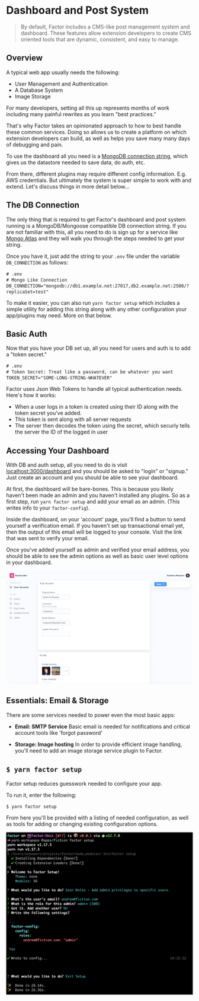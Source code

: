 # Dashboard and Post System

> By default, Factor includes a CMS-like post management system and dashboard. These features allow extension developers to create CMS oriented tools that are dynamic, consistent, and easy to manage.

## Overview

A typical web app usually needs the following:

- User Management and Authentication
- A Database System
- Image Storage

For many developers, setting all this up represents months of work including many painful rewrites as you learn "best practices."

That's why Factor takes an opinionated approach to how to best handle these common services. Doing so allows us to create a platform on which extension developers can build, as well as helps you save many many days of debugging and pain.

To use the dashboard all you need is a [MongoDB connection string](https://docs.mongodb.com/manual/reference/connection-string/), which gives us the datastore needed to save data, do auth, etc.

From there, different plugins may require different config information. E.g. AWS credentials. But ultimately the system is super simple to work with and extend. Let's discuss things in more detail below...

## The DB Connection

The only thing that is required to get Factor's dashboard and post system running is a MongoDB/Mongoose compatible DB connection string. If you are not familiar with this, all you need to do is sign up for a service like [Mongo Atlas](https://www.mongodb.com/cloud/atlas) and they will walk you through the steps needed to get your string.

Once you have it, just add the string to your `.env` file under the variable `DB_CONNECTION` as follows:

```git
# .env
# Mongo Like Connection
DB_CONNECTION="mongodb://db1.example.net:27017,db2.example.net:2500/?replicaSet=test"
```

To make it easier, you can also run `yarn factor setup` which includes a simple utility for adding this string along with any other configuration your app/plugins may need. More on that below.

## Basic Auth

Now that you have your DB set up, all you need for users and auth is to add a "token secret."

```git
# .env
# Token Secret: Treat like a password, can be whatever you want
TOKEN_SECRET="SOME-LONG-STRING-WHATEVER"
```

Factor uses Json Web Tokens to handle all typical authentication needs. Here's how it works:

- When a user logs in a token is created using their ID along with the token secret you've added.
- This token is sent along with all server requests
- The server then decodes the token using the secret, which securly tells the server the ID of the logged in user

## Accessing Your Dashboard

With DB and auth setup, all you need to do is visit [localhost:3000/dashboard](http://localhost:3000/dashboard) and you should be asked to "login" or "signup." Just create an account and you should be able to see your dashboard.

At first, the dashboard will be bare-bones. This is because you likely haven't been made an admin and you haven't installed any plugins. So as a first step, run `yarn factor setup` and add your email as an admin. (This writes info to your `factor-config`).

Inside the dashboard, on your 'account' page, you'll find a button to send yourself a verification email. If you haven't set up transactional email yet, then the output of this email will be logged to your console. Visit the link that was sent to verify your email.

Once you've added yourself as admin and verified your email address, you should be able to see the admin options as well as basic user level options in your dashboard.

![Factor Dashboard](./dashboard.png)

## Essentials: Email & Storage

There are some services needed to power even the most basic apps:

- **Email: SMTP Service**
  Basic email is needed for notifications and critical account tools like 'forgot password'

- **Storage: Image hosting**
  In order to provide efficient image handling, you'll need to add an image storage service plugin to Factor.

## `$ yarn factor setup`

Factor setup reduces guesswork needed to configure your app.

To run it, enter the following:

```bash
$ yarn factor setup
```

From here you'll be provided with a listing of needed configuration, as well as tools for adding or changing existing configuration options.

![Factor Setup](./factor-setup.png)
